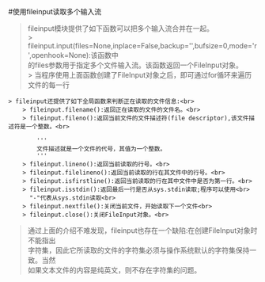 #使用fileinput读取多个输入流
> fileinput模块提供了如下函数可以把多个输入流合并在一起。<br>
    > fileinput.input(files=None,inplace=False,backup='',bufsize=0,mode='r',openhook=None):该函数中<br>
      的files参数用于指定多个文件输入流。该函数返回一个FileInput对象。<br>
    > 当程序使用上面函数创建了FileInput对象之后，即可通过for循环来遍历文件的每一行<br>
        
    > fileinput还提供了如下全局函数来判断正在读取的文件信息:<br>
        > fileinput.filename():返回正在读取的文件的文件名。<br>
        > fileinput.fileno():返回当前文件的文件描述符(file descriptor),该文件描述符是一个整数。<br>
            
            '''
            文件描述就是一个文件的代号，其值为一个整数。
            '''
        > fileinput.lineno():返回当前读取的行号。<br>
        > fileinput.filelineno():返回当前读取的行在其文件中的行号。<br>
        > fileinput.isfirstline():返回当前读取的行在其中文件中是否为第一行。<br>
        > fileinput.isstdin():返回最后一行是否从sys.stdin读取;程序可以使用<br>
          "-"代表从sys.stdin读取<br>
        > fileinput.nextfile():关闭当前文件，开始读取下一个文件<br>
        > fileinput.close():关闭FileInput对象。<br>
> 通过上面的介绍不难发现，fileinput也存在一个缺陷:在创建FileInput对象时不能指出<br>
  字符集，因此它所读取的文件的字符集必须与操作系统默认的字符集保持一致。当然<br>
  如果文本文件的内容是纯英文，则不存在字符集的问题。<br>



